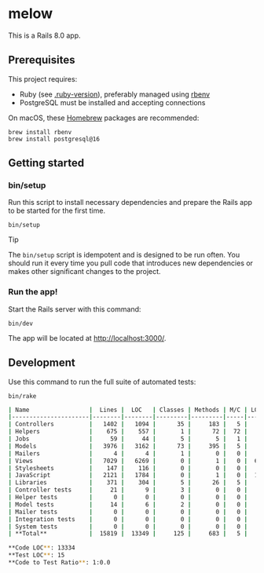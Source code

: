 # melow

This is a Rails 8.0 app.

## Prerequisites

This project requires:

- Ruby (see [.ruby-version](./.ruby-version)), preferably managed using [rbenv](https://github.com/rbenv/rbenv)
- PostgreSQL must be installed and accepting connections

On macOS, these [Homebrew](http://brew.sh) packages are recommended:

```
brew install rbenv
brew install postgresql@16
```

## Getting started

### bin/setup

Run this script to install necessary dependencies and prepare the Rails app to be started for the first time.

```
bin/setup
```

> [!TIP]
> The `bin/setup` script is idempotent and is designed to be run often. You should run it every time you pull code that introduces new dependencies or makes other significant changes to the project.

### Run the app!

Start the Rails server with this command:

```
bin/dev
```

The app will be located at <http://localhost:3000/>.

## Development

Use this command to run the full suite of automated tests:

```
bin/rake
```

```bash
| Name                 |  Lines |  LOC   | Classes | Methods | M/C | LOC/M |
|----------------------|--------|--------|---------|---------|-----|-------|
| Controllers          |   1402 |   1094 |      35 |     183 |   5 |     3 |
| Helpers              |    675 |    557 |       1 |      72 |  72 |     5 |
| Jobs                 |     59 |     44 |       5 |       5 |   1 |     6 |
| Models               |   3976 |   3162 |      73 |     395 |   5 |     6 |
| Mailers              |      4 |      4 |       1 |       0 |   0 |     0 |
| Views                |   7029 |   6269 |       0 |       1 |   0 |  6267 |
| Stylesheets          |    147 |    116 |       0 |       0 |   0 |     0 |
| JavaScript           |   2121 |   1784 |       0 |       1 |   0 |  1782 |
| Libraries            |    371 |    304 |       5 |      26 |   5 |     9 |
| Controller tests     |     21 |      9 |       3 |       0 |   0 |     0 |
| Helper tests         |      0 |      0 |       0 |       0 |   0 |     0 |
| Model tests          |     14 |      6 |       2 |       0 |   0 |     0 |
| Mailer tests         |      0 |      0 |       0 |       0 |   0 |     0 |
| Integration tests    |      0 |      0 |       0 |       0 |   0 |     0 |
| System tests         |      0 |      0 |       0 |       0 |   0 |     0 |
| **Total**            |  15819 |  13349 |     125 |     683 |   5 |    17 |

**Code LOC**: 13334  
**Test LOC**: 15  
**Code to Test Ratio**: 1:0.0

```